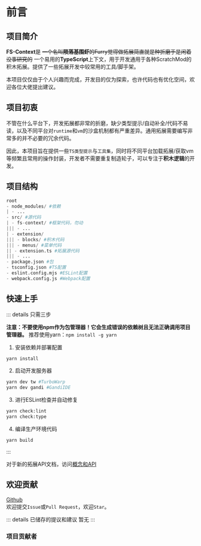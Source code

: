 # 前言

## 项目简介

**FS-Context**是 ~~一个名叫**陨落基围虾**的Furry觉得做拓展简直就是种折磨于是闲着没事研究的~~ 一个易用的**TypeScript**上下文，用于开发通用于各种ScratchMod的积木拓展。提供了一些拓展开发中较常用的工具/脚手架。

本项目仅仅由于个人兴趣而完成，开发目的仅为探索，也许代码也有优化空间，欢迎各位大佬提出建议。

## 项目初衷

不管在什么平台下，开发拓展都非常的折磨，缺少类型提示/自动补全/代码不易读，以及不同平台对`runtime`和`vm`的沙盒机制都有严重差异。通用拓展需要编写非常多的并不必要的冗余代码。

因此，本项目旨在提供一些`TS类型提示`与`工具集`，同时将不同平台加载拓展/获取vm等频繁且常用的操作封装，开发者不需要重复制造轮子，可以专注于**积木逻辑**的开发。

## 项目结构

```python
root
- node_modules/ #依赖
| - ...
- src/ #源代码
| - fs-context/ #框架代码，勿动
||| - ...
| - extension/
||| - blocks/ #积木代码
||| - menus/ #菜单代码
|| - extension.ts #拓展源代码
||| - ...
- package.json #包
- tsconfig.json #TS配置
- eslint.config.mjs #ESLint配置
- webpack.config.js #Webpack配置
```

## 快速上手

::: details 只需三步

**注意：不要使用npm作为包管理器！它会生成错误的依赖树且无法正确调用项目管理器。**
推荐使用yarn：`npm install -g yarn`

1. 安装依赖并部署配置

```bash
yarn install
```

2. 启动开发服务器

```bash
yarn dev tw #TurboWarp
yarn dev gandi #GandiIDE
```

3. 进行ESLint检查并自动修复

```bash
yarn check:lint
yarn check:type
```

4. 编译生产环境代码

```bash
yarn build
```

:::

对于新的拓展API文档，访问[概念和API](./guide)

## 欢迎贡献

[Github](https://github.com/Rundll86/fs-context)  
欢迎提交`Issue`或`Pull Request`，欢迎`Star`。

::: details 已储存的提议和建议
暂无
:::

### 项目贡献者

<Collaborator user="fs" />
<Collaborator user="fr" />
<Collaborator user="ce" />
<Collaborator user="mbd" />
